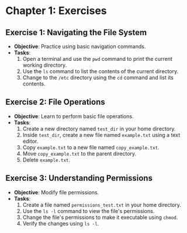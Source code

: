 # Chapter 1: Exercises

## Exercise 1: Navigating the File System

- **Objective**: Practice using basic navigation commands.
- **Tasks**:
  1. Open a terminal and use the `pwd` command to print the current working directory.
  2. Use the `ls` command to list the contents of the current directory.
  3. Change to the `/etc` directory using the `cd` command and list its contents.

## Exercise 2: File Operations

- **Objective**: Learn to perform basic file operations.
- **Tasks**:
  1. Create a new directory named `test_dir` in your home directory.
  2. Inside `test_dir`, create a new file named `example.txt` using a text editor.
  3. Copy `example.txt` to a new file named `copy_example.txt`.
  4. Move `copy_example.txt` to the parent directory.
  5. Delete `example.txt`.

## Exercise 3: Understanding Permissions

- **Objective**: Modify file permissions.
- **Tasks**:
  1. Create a file named `permissions_test.txt` in your home directory.
  2. Use the `ls -l` command to view the file's permissions.
  3. Change the file's permissions to make it executable using `chmod`.
  4. Verify the changes using `ls -l`.
